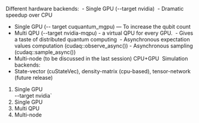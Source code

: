 Different hardware backends:   -  Single GPU (--target nvidia)  	- Dramatic speedup over CPU
- Single GPU (-- target cuquantum_mgpu) — To increase the qubit count
- Multi QPU (--target nvidia-mqpu) - a virtual QPU for every GPU.  - Gives a taste of distributed quantum computing  - Asynchronous expectation values computation (cudaq::observe_async()) -  Asynchronous sampling (cudaq::sample_async())
- Multi-node (to be discussed in the last session) CPU+GPU  Simulation backends:
- State-vector (cuStateVec), density-matrix (cpu-based), tensor-network (future release)


<ol>
  <li>Single GPU</li>
  --target nvidia`
  <li>Single GPU</li>
  <li>Multi QPU</li>
  <li>Multi-node</li>
</ol>
